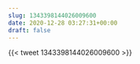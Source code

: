 ```yaml
---
slug: 1343398144026009600
date: 2020-12-28 03:27:31+00:00
draft: false
---
```


{{< tweet 1343398144026009600 >}}
